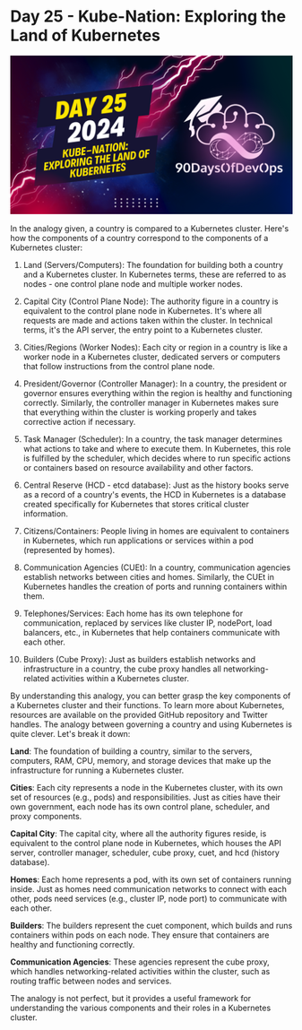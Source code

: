 # Day 25  - Kube-Nation: Exploring the Land of Kubernetes
[![Watch the video](thumbnails/day25.png)](https://www.youtube.com/watch?v=j3_917pmK_c)

 In the analogy given, a country is compared to a Kubernetes cluster. Here's how the components of a country correspond to the components of a Kubernetes cluster:

1. Land (Servers/Computers): The foundation for building both a country and a Kubernetes cluster. In Kubernetes terms, these are referred to as nodes - one control plane node and multiple worker nodes.

2. Capital City (Control Plane Node): The authority figure in a country is equivalent to the control plane node in Kubernetes. It's where all requests are made and actions taken within the cluster. In technical terms, it's the API server, the entry point to a Kubernetes cluster.

3. Cities/Regions (Worker Nodes): Each city or region in a country is like a worker node in a Kubernetes cluster, dedicated servers or computers that follow instructions from the control plane node.

4. President/Governor (Controller Manager): In a country, the president or governor ensures everything within the region is healthy and functioning correctly. Similarly, the controller manager in Kubernetes makes sure that everything within the cluster is working properly and takes corrective action if necessary.

5. Task Manager (Scheduler): In a country, the task manager determines what actions to take and where to execute them. In Kubernetes, this role is fulfilled by the scheduler, which decides where to run specific actions or containers based on resource availability and other factors.

6. Central Reserve (HCD - etcd database): Just as the history books serve as a record of a country's events, the HCD in Kubernetes is a database created specifically for Kubernetes that stores critical cluster information.

7. Citizens/Containers: People living in homes are equivalent to containers in Kubernetes, which run applications or services within a pod (represented by homes).

8. Communication Agencies (CUEt): In a country, communication agencies establish networks between cities and homes. Similarly, the CUEt in Kubernetes handles the creation of ports and running containers within them.

9. Telephones/Services: Each home has its own telephone for communication, replaced by services like cluster IP, nodePort, load balancers, etc., in Kubernetes that help containers communicate with each other.

10. Builders (Cube Proxy): Just as builders establish networks and infrastructure in a country, the cube proxy handles all networking-related activities within a Kubernetes cluster.

By understanding this analogy, you can better grasp the key components of a Kubernetes cluster and their functions. To learn more about Kubernetes, resources are available on the provided GitHub repository and Twitter handles.
The analogy between governing a country and using Kubernetes is quite clever. Let's break it down:

**Land**: The foundation of building a country, similar to the servers, computers, RAM, CPU, memory, and storage devices that make up the infrastructure for running a Kubernetes cluster.

**Cities**: Each city represents a node in the Kubernetes cluster, with its own set of resources (e.g., pods) and responsibilities. Just as cities have their own government, each node has its own control plane, scheduler, and proxy components.

**Capital City**: The capital city, where all the authority figures reside, is equivalent to the control plane node in Kubernetes, which houses the API server, controller manager, scheduler, cube proxy, cuet, and hcd (history database).

**Homes**: Each home represents a pod, with its own set of containers running inside. Just as homes need communication networks to connect with each other, pods need services (e.g., cluster IP, node port) to communicate with each other.

**Builders**: The builders represent the cuet component, which builds and runs containers within pods on each node. They ensure that containers are healthy and functioning correctly.

**Communication Agencies**: These agencies represent the cube proxy, which handles networking-related activities within the cluster, such as routing traffic between nodes and services.

The analogy is not perfect, but it provides a useful framework for understanding the various components and their roles in a Kubernetes cluster.
